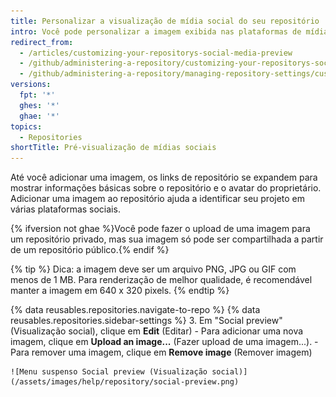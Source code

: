 ```yaml
---
title: Personalizar a visualização de mídia social do seu repositório
intro: Você pode personalizar a imagem exibida nas plataformas de mídia social quando alguém vincula-se ao seu repositório.
redirect_from:
  - /articles/customizing-your-repositorys-social-media-preview
  - /github/administering-a-repository/customizing-your-repositorys-social-media-preview
  - /github/administering-a-repository/managing-repository-settings/customizing-your-repositorys-social-media-preview
versions:
  fpt: '*'
  ghes: '*'
  ghae: '*'
topics:
  - Repositories
shortTitle: Pré-visualização de mídias sociais
---
```


Até você adicionar uma imagem, os links de repositório se expandem para mostrar informações básicas sobre o repositório e o avatar do proprietário. Adicionar uma imagem ao repositório ajuda a identificar seu projeto em várias plataformas sociais.

{% ifversion not ghae %}Você pode fazer o upload de uma imagem para um repositório privado, mas sua imagem só pode ser compartilhada a partir de um repositório público.{% endif %}

{% tip %}
Dica: a imagem deve ser um arquivo PNG, JPG ou GIF com menos de 1 MB. Para renderização de melhor qualidade, é recomendável manter a imagem em 640 x 320 pixels.
{% endtip %}

{% data reusables.repositories.navigate-to-repo %}
{% data reusables.repositories.sidebar-settings %}
3. Em "Social preview" (Visualização social), clique em **Edit** (Editar)
    - Para adicionar uma nova imagem, clique em **Upload an image...** (Fazer upload de uma imagem...).
    - Para remover uma imagem, clique em **Remove image** (Remover imagem)

    ![Menu suspenso Social preview (Visualização social)](/assets/images/help/repository/social-preview.png)

